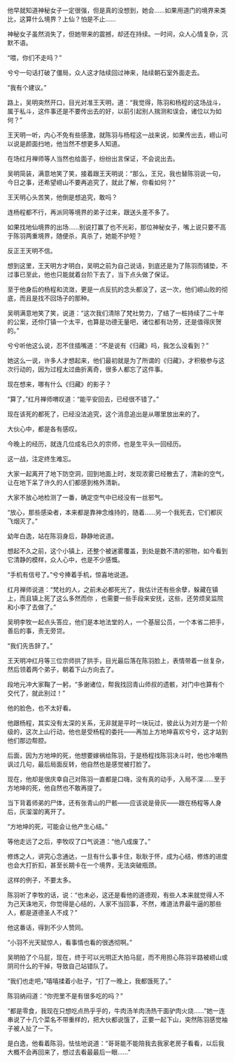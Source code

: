 他早就知道神秘女子一定很强，但是真的没想到，她会……如果用道门的境界来类比，这算什么境界？上仙？怕是不止……

神秘女子虽然消失了，但她带来的震撼，却还在持续。一时间，众人心情复杂，沉默不语。

“喂，你们不走吗？”

兮兮一句话打破了僵局，众人这才陆续回过神来，陆续朝石室外面走去。

“我有个建议。”

路上，吴明突然开口，目光对准王天明，道：“我觉得，陈羽和杨程的这场战斗，属于私斗，这件事还是不要传出去的好，以前引起别人揣测和误会，诸位以为如何？”

王天明一听，内心不免有些感激，就陈羽与杨程这一战来说，如果传出去，崂山可以说是颜面扫地，他当然不想更多人知道。

在场红月禅师等人当然也给面子，纷纷出言保证，不会说出去。

吴明简装，满意地笑了笑，接着跟王天明说：“那么，王兄，我也替陈羽说一句，今日之事，还希望崂山不要再追究了，就此了解，你看如何？”

王天明心头苦笑，他倒是想追究，敢吗？

连杨程都不行，再派同等境界的弟子过来，跟送头差不多了。

如果找地仙境界的出场……别说打赢了也不光彩，那位神秘女子，嘴上说只要不高于陈羽两重境界，随便杀，真杀了，她能不护短？

反正王天明不信。

想到这里，王天明方才明白，吴明之前为自己说话，到底还是为了陈羽而铺垫，不过事已至此，他也只能就着台阶下去了，当下点头做了保证。

至于他身后的杨程和流潋，更是一点反抗的念头都没了，这一次，他们崂山败的彻底，而且是找不回场子的那种。

吴明满意地笑了笑，说道：“这次我们清除了梵社势力，了结了一桩持续了二十年的公案，还伶仃镇一个太平，也算是功德无量吧，诸位都有功劳，还是值得庆贺的。”

兮兮听他这么说，忍不住插嘴道：“不是说有《归藏》吗，我怎么没看到？”

她这么一说，许多人才想起来，他们最初就是为了所谓的《归藏》，才积极参与这次行动的，因为过程太过曲折离奇，很多人都忘了这件事。

现在想来，哪有什么《归藏》的影子？

“算了，”红月禅师喟叹道：“能平安回去，已经很不错了。”

现在该死的都死了，已经没法追究，这个消息追出是从哪里放出来的了。

大伙心中，都是各有感叹。

今晚上的经历，就连几位成名已久的宗师，也是生平头一回经历。

这一战，注定终生难忘。

大家一起离开了地下防空洞，回到地面上时，发现浓雾已经散去了，清新的空气，让在地下呆了许久的人们都感到格外清新。

大家不放心地检测了一番，确定空气中已经没有一丝邪气。

“放心，那些感染者，本来都是靠神念维持的，随着……另一个我死去，它们都灰飞烟灭了。”

幼年白逸，站在陈羽身后，静静地说道。

想起不久之前，这个小镇上，还整个被迷雾覆盖，到处是数不清的邪物，如今看到它清静的模样，众人心中，也是不少感慨。

“手机有信号了。”兮兮捧着手机，惊喜地说道。

红月禅师说道：“梵社的人，之前未必都死光了，我估计还有些余孽，躲藏在镇上，而且镇上死了这么多然而你 ，也需要一些手段来安抚，这些，还劳烦吴监院和小李了去做了。”

吴明李牧一起点头答应，他们是本地法堂的人，一个基层公员，一个本省二把手，善后的事，责无旁贷。

“我们先告辞了。”

王天明冲红月等三位宗师拱了拱手，目光最后落在陈羽脸上，表情带着一丝复杂，然后领着两个弟子，朝着下山方向去了。

段地元冲大家鞠了一躬，“多谢诸位，帮我找回青山师叔的遗骸，对门中也算有个交代了，就此别过！”

他的脸色，也不太好看。

他跟杨程，其实没有太深的关系，无非就是平时一块玩过，彼此认为对方是一个阶级的，这次上山行动，他也是受杨程的委托——再加上方地坤喜欢兮兮，这才站到他们那边帮腔。

后面，因为方地坤的死，他想要嫁祸给陈羽，于是杨程找陈羽决斗时，他也冷嘲热讽过几句，最后局面反转，他自然也是感觉被打脸了。

现在，他却是很庆幸自己对陈羽一直都是口嗨，没有真的动手，入局不深……至于方地坤的死，他自然也不敢再提了。

当下背着师弟的尸体，还有张青山的尸骸——应该说是骨灰——跟在杨程等人身后，灰溜溜的离开了。

“方地坤的死，可能会让他产生心结。”

等他走远了之后，李牧叹了口气说道：“他八成废了。”

修炼之人，讲究心念通达，一旦有什么事卡住，耿耿于怀，成为心结，修炼的进度也会大打折扣，甚至长期卡在一个境界，无法突破瓶颈。

这样的例子，不要太多。

陈羽听了李牧的话，说：“也未必，这还是看他的道德观，有些人本来就觉得人不为己天诛地灭，你觉得是心结的，人家不当回事，不然，难道法界最牛逼的那些人，都是道德圣人不成？”

他这番话，得到不少人赞同。

“小羽不光天赋惊人，看事情也看的很透彻啊。”

吴明拍了个马屁，现在，终于可以光明正大拍马屁，而不用担心陈羽半路被崂山或阴司什么的干掉，导致自己站错队了。

“我们也走吧，”嘻嘻揉着小肚子，“打了一晚上，我都饿死了。”

陈羽纳闷道：“你兜里不是有很多吃的吗？”

“都是零食，我现在只想吃点热乎乎的，牛肉汤羊肉汤热干面驴肉火烧……”她一连串说了十几个菜名不带重样的，把大伙都说饿了，正要一起下山，突然陈羽感觉袖子被人扯了一下。

是白逸，他看着陈羽，怯怯地说道：“哥哥能不能陪我去我家老房子看看，以后我大概不会再回来了，想过去看最最后一眼……”

